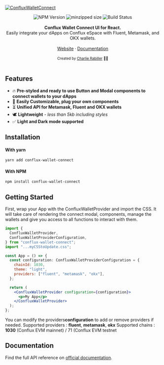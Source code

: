 <a href="https://react-hot-toast.com/"><img alt="ConfluxWalletConnect" src="https://i.im.ge/2023/06/10/FMgm54.png"/></a>

<div align="center">
    <img src="https://badgen.net/npm/v/react-hot-toast" alt="NPM Version" />
  <img src="https://badgen.net/bundlephobia/minzip/react-hot-toast" alt="minzipped size"/>
    <img src="https://github.com/timolins/react-hot-toast/workflows/CI/badge.svg" alt="Build Status" />
</a>
</div>
<br />
<div align="center"><strong>Conflux Wallet Connect UI for React.</strong></div>
<div align="center"> Easily integrate your dApps on Conflux eSpace with Fluent, Metamask, and OKX wallets.</div>
<br />
<div align="center">
<a href="https://react-hot-toast.com/">Website</a> 
<span> · </span>
<a href="https://react-hot-toast.com/docs">Documentation</a>

</div>

<br />
<div align="center">
  <sub>Created by <a href="https://github.com/Charlie85270">Charlie Rabiller</a> 👨‍🍳</sub>
</div>

<br />

## Features

- 🔥 **Pre-styled and ready to use Button and Modal components to connect wallets to your dApps**
- 🔩 **Easily Customizable, plug your own components**
- ⏳ **Unified API for Metamask, Fluent and OKX wallets**
- 🕊 **Lightweight** - _less than 5kb including styles_
- ✅ **Light and Dark mode supported**

## Installation

#### With yarn

```sh
yarn add conflux-wallet-connect
```

#### With NPM

```sh
npm install conflux-wallet-connect
```

## Getting Started

First, wrap your App with the ConfluxWalletProvider and import the CSS. It will take care of rendering the connect modal, components, manage the wallets and give you access to all functions to interact with them.

```jsx
import {
  ConfluxWalletProvider,
  ConfluxWalletProviderConfiguration,
} from "conflux-wallet-connect";
import "...myCSStoUpdate.css";

const App = () => {
  const configuration: ConfluxWalletProviderConfiguration = {
    chainId: 1030,
    theme: "light",
    providers: ["fluent", "metamask", "okx"],
  };

  return (
    <ConfluxWalletProvider configuration={configuration}>
      <p>My App</p>
    </ConfluxWalletProvider>
  );
};
```

You can modify the providers**configuration** to add or remove providers if needed.
Supported providers : **fluent**, **metamask**, **okx**
Supported chains : **1030** (Conflux EVM mainnet) / 71 (Conflux EVM testnet

## Documentation

Find the full API reference on [official documentation](https://react-hot-toast.com/docs).
